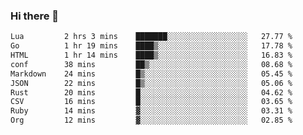 ### Hi there 👋
<!--START_SECTION:waka-->

```txt
Lua         2 hrs 3 mins    ███████░░░░░░░░░░░░░░░░░░   27.77 %
Go          1 hr 19 mins    ████▒░░░░░░░░░░░░░░░░░░░░   17.78 %
HTML        1 hr 14 mins    ████▒░░░░░░░░░░░░░░░░░░░░   16.83 %
conf        38 mins         ██▒░░░░░░░░░░░░░░░░░░░░░░   08.68 %
Markdown    24 mins         █▒░░░░░░░░░░░░░░░░░░░░░░░   05.45 %
JSON        22 mins         █▒░░░░░░░░░░░░░░░░░░░░░░░   05.06 %
Rust        20 mins         █░░░░░░░░░░░░░░░░░░░░░░░░   04.62 %
CSV         16 mins         █░░░░░░░░░░░░░░░░░░░░░░░░   03.65 %
Ruby        14 mins         ▓░░░░░░░░░░░░░░░░░░░░░░░░   03.31 %
Org         12 mins         ▓░░░░░░░░░░░░░░░░░░░░░░░░   02.85 %
```

<!--END_SECTION:waka-->

<!--
**YoganshSharma/YoganshSharma** is a ✨ _special_ ✨ repository because its `README.md` (this file) appears on your GitHub profile.

Here are some ideas to get you started:

- 🔭 I’m currently working on ...
- 🌱 I’m currently learning ...
- 👯 I’m looking to collaborate on ...
- 🤔 I’m looking for help with ...
- 💬 Ask me about ...
- 📫 How to reach me: ...
- 😄 Pronouns: ...
- ⚡ Fun fact: ...
-->
